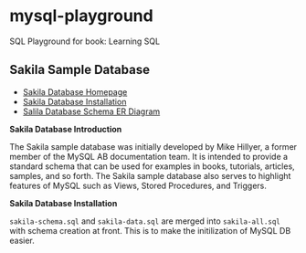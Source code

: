 # mysql-playground

SQL Playground for book: Learning SQL

## Sakila Sample Database

- [Sakila Database Homepage](https://dev.mysql.com/doc/sakila/en/)
- [Sakila Database Installation](https://dev.mysql.com/doc/sakila/en/sakila-installation.html)
- [Salila Database Schema ER Diagram](https://dev.mysql.com/doc/sakila/en/sakila-structure.html)

**Sakila Database Introduction**

The Sakila sample database was initially developed by Mike Hillyer, a former member of the MySQL AB documentation team. It is intended to provide a standard schema that can be used for examples in books, tutorials, articles, samples, and so forth. The Sakila sample database also serves to highlight features of MySQL such as Views, Stored Procedures, and Triggers.

**Sakila Database Installation**

`sakila-schema.sql` and `sakila-data.sql` are merged into `sakila-all.sql` with schema creation at front.
This is to make the initilization of MySQL DB easier.
